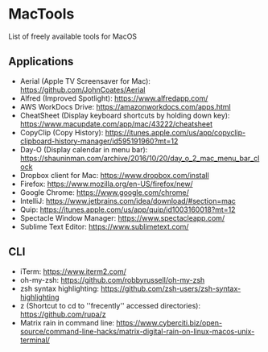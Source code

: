 # MacTools
List of freely available tools for MacOS

## Applications
* Aerial (Apple TV Screensaver for Mac): https://github.com/JohnCoates/Aerial
* Alfred (Improved Spotlight): https://www.alfredapp.com/
* AWS WorkDocs Drive: https://amazonworkdocs.com/apps.html
* CheatSheet (Display keyboard shortcuts by holding down <command> key): https://www.macupdate.com/app/mac/43222/cheatsheet
* CopyClip (Copy History): https://itunes.apple.com/us/app/copyclip-clipboard-history-manager/id595191960?mt=12
* Day-O (Display calendar in menu bar): https://shauninman.com/archive/2016/10/20/day_o_2_mac_menu_bar_clock
* Dropbox client for Mac: https://www.dropbox.com/install
* Firefox: https://www.mozilla.org/en-US/firefox/new/
* Google Chrome: https://www.google.com/chrome/
* IntelliJ: https://www.jetbrains.com/idea/download/#section=mac
* Quip: https://itunes.apple.com/us/app/quip/id1003160018?mt=12
* Spectacle Window Manager: https://www.spectacleapp.com/
* Sublime Text Editor: https://www.sublimetext.com/

## CLI
* iTerm: https://www.iterm2.com/
* oh-my-zsh: https://github.com/robbyrussell/oh-my-zsh
* zsh syntax highlighting: https://github.com/zsh-users/zsh-syntax-highlighting
* z (Shortcut to cd to ''frecently'' accessed directories): https://github.com/rupa/z
* Matrix rain in command line: https://www.cyberciti.biz/open-source/command-line-hacks/matrix-digital-rain-on-linux-macos-unix-terminal/
